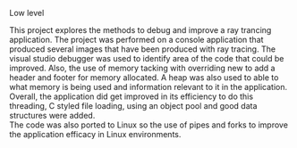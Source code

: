 Low level

This project explores the methods to debug and improve a ray trancing application. The project was performed on a console application that produced several images that have been produced with ray tracing. 
The visual studio debugger was used to identify area of the code that could be improved. Also, the use of memory tacking with overriding new to add a header and footer for memory allocated. A heap was also used to able to what memory is being used and information relevant to it in the application.
Overall, the application did get improved in its efficiency to do this threading, C styled file loading, using an object pool and good data structures were added.  
The code was also ported to Linux so the use of pipes and forks to improve the application efficacy in Linux environments. 
